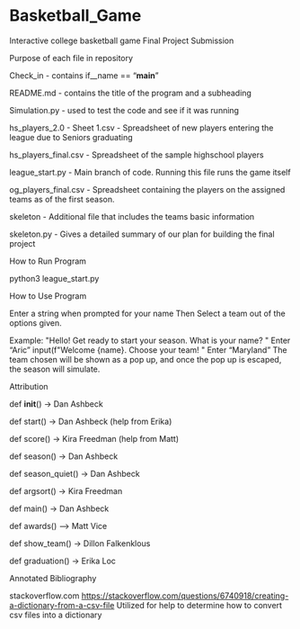 # Basketball_Game
Interactive college basketball game 
Final Project Submission

Purpose of each file in repository

Check_in - contains if__name == “__main__”

README.md - contains the title of the program and a subheading

Simulation.py - used to test the code and see if it was running

hs_players_2.0 - Sheet 1.csv - Spreadsheet of new players entering the league due to Seniors graduating

hs_players_final.csv - Spreadsheet of the sample highschool players

league_start.py - Main branch of code. Running this file runs the game itself

og_players_final.csv - Spreadsheet containing the players on the assigned teams as of the first season. 

skeleton - Additional file that includes the teams basic information

skeleton.py - Gives a detailed summary of our plan for building the final project


How to Run Program

python3 league_start.py

How to Use Program

Enter a string when prompted for your name
Then Select a team out of the options given. 

Example:
"Hello! Get ready to start your season. What is your name? "
Enter “Aric”
input(f"Welcome {name}. Choose your team! "
Enter “Maryland”
The team chosen will be shown as a pop up, and once the pop up is escaped, the season will simulate.



Attribution

def __init__() → Dan Ashbeck

def start() → Dan Ashbeck (help from Erika)

def score() → Kira Freedman (help from Matt)

def season() → Dan Ashbeck

def season_quiet() → Dan Ashbeck

def argsort() → Kira Freedman

def main() → Dan Ashbeck

def awards() —> Matt Vice

def show_team() → Dillon Falkenklous

def graduation() → Erika Loc

Annotated Bibliography

stackoverflow.com
https://stackoverflow.com/questions/6740918/creating-a-dictionary-from-a-csv-file
Utilized for help to determine how to convert csv files into a dictionary
